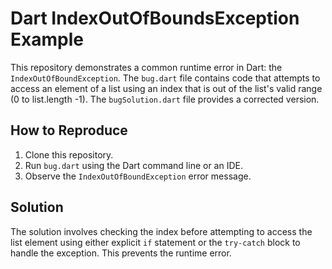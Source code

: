 # Dart IndexOutOfBoundsException Example

This repository demonstrates a common runtime error in Dart: the `IndexOutOfBoundException`.  The `bug.dart` file contains code that attempts to access an element of a list using an index that is out of the list's valid range (0 to list.length -1).  The `bugSolution.dart` file provides a corrected version.

## How to Reproduce
1. Clone this repository.
2. Run `bug.dart` using the Dart command line or an IDE.
3. Observe the `IndexOutOfBoundException` error message.

## Solution
The solution involves checking the index before attempting to access the list element using either explicit `if` statement or the `try-catch` block to handle the exception. This prevents the runtime error. 